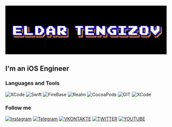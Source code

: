 [![Header](https://github.com/madpuncher/madpuncher/blob/main/assets/header.jpg)](https://www.instagram.com/eldar_tengizov)

## I'm an iOS Engineer

### Languages and Tools 
![XCode](https://img.shields.io/badge/-XCode-090909?style=for-the-badge&logo=xcode&logoColor=47C5FB)
![Swift](https://img.shields.io/badge/-Swift-090909?style=for-the-badge&logo=Swift&logoColor=F88C00)
![FireBase](https://img.shields.io/badge/-FireBase-090909?style=for-the-badge&logo=FireBase&logoColor=E9D54D)
![Realm](https://img.shields.io/badge/-Realm-090909?style=for-the-badge&logo=Realm&logoColor=red)
![CocoaPods](https://img.shields.io/badge/-CocoaPods-090909?style=for-the-badge&logo=CocoaPods&logoColor=green)
![GIT](https://img.shields.io/badge/-GIT-090909?style=for-the-badge&logo=GIT&logoColor=white)
![XCode](https://img.shields.io/badge/-SwiftUI-090909?style=for-the-badge&logo=circle&logoColor=47C5FB)


### Follow me
[![Instagram](https://img.shields.io/badge/-Instagram-090909?style=for-the-badge&logo=Instagram&logoColor=FF0000)](https://www.instagram.com/eldar_tengizov)
[![Telegram](https://img.shields.io/badge/-Telegram-090909?style=for-the-badge&logo=Telegram&logoColor=27A0D9)](https://t.me/madpuncher)
[![VKONTAKTE](https://img.shields.io/badge/-VKONTAKTE-090909?style=for-the-badge&logo=VK&logoColor=4F7DB3)](https://vk.com/madpuncher)
[![TWITTER](https://img.shields.io/badge/-TWITTER-090909?style=for-the-badge&logo=TWITTER&logoColor=1C9DEB)](https://twitter.com/justpuncher)
[![YOUTUBE](https://img.shields.io/badge/-YOUTUBE-090909?style=for-the-badge&logo=YOUTUBE&logoColor=FF0000)](https://www.youtube.com/c/PUNCHERCODE)

